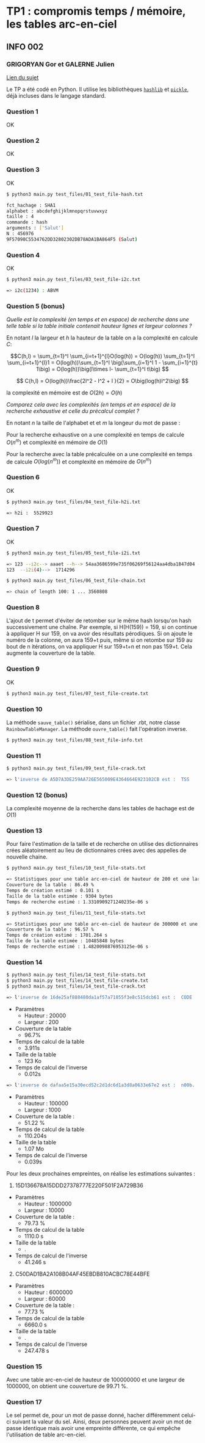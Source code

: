 # TP1 : compromis temps / mémoire, les tables arc-en-ciel

## INFO 002

### GRIGORYAN Gor et GALERNE Julien

[Lien du sujet](https://pierre-hyvernat.apps.math.cnrs.fr/data/Enseignement/2425/info002/tp1.html)

Le TP a été codé en Python.
Il utilise les bibliothèques [`hashlib`](https://docs.python.org/3/library/hashlib.html) et [`pickle`](https://docs.python.org/3/library/pickle.html), déjà incluses dans le langage standard.

### Question 1

OK

### Question 2

OK

### Question 3

OK

```sh
$ python3 main.py test_files/01_test_file-hash.txt

fct_hachage : SHA1
alphabet : abcdefghijklmnopqrstuvwxyz
taille : 4
commande : hash
arguments : ['Salut']
N : 456976
9F57098C5534762DD32802302DB78ADA1BA864F5 (Salut)
```

### Question 4

OK

```sh
$ python3 main.py test_files/03_test_file-i2c.txt

=> i2c(1234) : ABVM
```

### Question 5 (bonus)

_Quelle est la complexité (en temps et en espace) de recherche dans une telle table si la table initiale contenait hauteur lignes et largeur colonnes ?_

En notant $l$ la largeur et $h$ la hauteur de la table on a la complexité en calcule $C$:

$$C(h,l) =  \sum_{t=1}^l \sum_{i=t+1}^{l}O(log(h)) = O(log(h)) \sum_{t=1}^l \sum_{i=t+1}^{l}1 = O(log(h))\sum_{t=1}^l \big(\sum_{i=1}^l 1 - \sum_{i=1}^{t} 1\big) =  O(log(h))\big(l\times l- \sum_{t=1}^l t\big) $$

$$ C(h,l) = O(log(h))\frac{2l^2 - l^2 + l }{2} = O\big(log(h)l^2\big) $$

la complexité en mémoire est de $O(2h) = O(h)$

_Comparez cela avec les complexités (en temps et en espace) de la recherche exhaustive et celle du précalcul complet ?_

En notant $n$ la taille de l'alphabet et et $m$ la longeur du mot de passe :

Pour la recherche exhaustive on a une complexité en temps de calcule $O(n^m)$ et complexité en mémoire de $O(1)$

Pour la recherche avec la table précalculée on a une complexité en temps de calcule $O(log(n^m))$ et complexité en mémoire de $O(n^m)$

### Question 6

OK

```sh
$ python3 main.py test_files/04_test_file-h2i.txt

=> h2i :  5529923
```

### Question 7

OK

```sh
$ python3 main.py test_files/05_test_file-i2i.txt

=> 123 --i2c--> aaaet --h--> 54aa3686599e735f06269f56124aa4dba1847d04 --h2i(4)--> 1714296
123  --i2i(4)-->  1714296
```

```sh
$ python3 main.py test_files/06_test_file-chain.txt

=> chain of length 100: 1 ... 3560808
```

### Question 8

L'ajout de t permet d'éviter de retomber sur le même hash lorsqu'on hash successivement une chaîne.
Par exemple, si H(H(159)) = 159, si on continue à appliquer H sur 159, on va avoir des résultats pérodiques. Si on ajoute le numéro de la colonne, on aura 159+t puis, même si on retombe sur 159 au bout de n itérations, on va appliquer H sur 159+t+n et non pas 159+t.
Cela augmente la couverture de la table.

### Question 9

OK

```sh
$ python3 main.py test_files/07_test_file-create.txt

```

### Question 10

La méthode `sauve_table()` sérialise, dans un fichier .rbt, notre classe `RainbowTableManager`.
La méthode `ouvre_table()` fait l'opération inverse.

```sh
$ python3 main.py test_files/08_test_file-info.txt
```

### Question 11

```sh
$ python3 main.py test_files/09_test_file-crack.txt

=> l'inverse de A5D7A3DE259AA726E565009E4364664E923102CB est :  TSS
```

### Question 12 (bonus)

La complexité moyenne de la recherche dans les tables de hachage est de $O(1)$

### Question 13

Pour faire l'estimation de la taille et de recherche on utilise des dictionnaires crées aléatoirement au lieu de dictionnaires crées avec des appelles de nouvelle chaine.

```sh
$ python3 main.py test_files/10_test_file-stats.txt

=> Statistiques pour une table arc-en-ciel de hauteur de 200 et une largeur de 300 :
Couverture de la table : 86.49 %
Temps de création estimé : 0.101 s
Taille de la table estimée : 9304 bytes
Temps de recherche estimé : 1.3310909271240235e-06 s
```

```sh
$ python3 main.py test_files/11_test_file-stats.txt

=> Statistiques pour une table arc-en-ciel de hauteur de 300000 et une largeur de 3000 :
Couverture de la table : 96.57 %
Temps de création estimé : 1701.264 s
Taille de la table estimée : 10485848 bytes
Temps de recherche estimé : 1.4820098876953125e-06 s
```

### Question 14

```sh
$ python3 main.py test_files/14_test_file-stats.txt
$ python3 main.py test_files/14_test_file-create.txt
$ python3 main.py test_files/14_test_file-crack.txt
```

```sh
=> l'inverse de 16de25af888480da1af57a71855f3e8c515dcb61 est :  CODE
```

- Paramètres
  - Hauteur : 20000
  - Largeur : 200
- Couverture de la table
  - 96.7%
- Temps de calcul de la table
  - 3.911s
- Taille de la table
  - 123 Ko
- Temps de calcul de l'inverse
  - 0.012s

```sh
=> l'inverse de dafaa5e15a30ecd52c2d1dc6d1a3d8a0633e67e2 est :  n00b.
```

- Paramètres
  - Hauteur : 100000
  - Largeur : 1000
- Couverture de la table :
  - 51.22 %
- Temps de calcul de la table
  - 110.204s
- Taille de la table
  - 1.07 Mo
- Temps de calcul de l'inverse
  - 0.039s

Pour les deux prochaines empreintes, on réalise les estimations suivantes :

1. 15D136678A15DDD27378777E220F501F2A729B36

- Paramètres
  - Hauteur : 1000000
  - Largeur : 10000
- Couverture de la table :
  - 79.73 %
- Temps de calcul de la table
  - 1110.0 s
- Taille de la table
  - .
- Temps de calcul de l'inverse
  - 41.246 s

2. C50DAD1BA2A108B04AF45EBDB810ACBC78E44BFE

- Paramètres
  - Hauteur : 6000000
  - Largeur : 60000
- Couverture de la table :
  - 77.73 %
- Temps de calcul de la table
  - 6660.0 s
- Taille de la table
  - .
- Temps de calcul de l'inverse
  - 247.478 s

### Question 15

Avec une table arc-en-ciel de hauteur de 100000000 et une largeur de 1000000, on obtient une couverture de 99.71 %.

### Question 17

Le sel permet de, pour un mot de passe donné, hacher différemment celui-ci suivant la valeur du sel.
Ainsi, deux personnes peuvent avoir un mot de passe identique mais avoir une empreinte différente, ce qui empêche l'utilisation de table arc-en-ciel.
